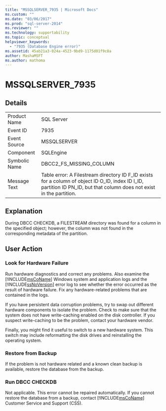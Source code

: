 ```yaml
---
title: "MSSQLSERVER_7935 | Microsoft Docs"
ms.custom: ""
ms.date: "03/06/2017"
ms.prod: "sql-server-2014"
ms.reviewer: ""
ms.technology: supportability
ms.topic: conceptual
helpviewer_keywords: 
  - "7935 (Database Engine error)"
ms.assetid: 45ab21a3-024a-4523-9bd9-1175d01f9c8a
author: MashaMSFT
ms.author: mathoma
---
```

# MSSQLSERVER_7935
    
## Details  
  
|||  
|-|-|  
|Product Name|SQL Server|  
|Event ID|7935|  
|Event Source|MSSQLSERVER|  
|Component|SQLEngine|  
|Symbolic Name|DBCC2_FS_MISSING_COLUMN|  
|Message Text|Table error: A Filestream directory ID F_ID exists for a column of object ID O_ID, index ID I_ID, partition ID PN_ID, but that column does not exist in the partition.|  
  
## Explanation  
 During DBCC CHECKDB, a FILESTREAM directory was found for a column in the specified object; however, the column was not found in the corresponding metadata of the partition.  
  
## User Action  
  
### Look for Hardware Failure  
 Run hardware diagnostics and correct any problems. Also examine the [!INCLUDE[msCoName](../../includes/msconame-md.md)] Windows system and application logs and the [!INCLUDE[ssNoVersion](../../includes/ssnoversion-md.md)] error log to see whether the error occurred as the result of hardware failure. Fix any hardware-related problems that are contained in the logs.  
  
 If you have persistent data corruption problems, try to swap out different hardware components to isolate the problem. Check to make sure that the system does not have write-caching enabled on the disk controller. If you suspect write-caching to be the problem, contact your hardware vendor.  
  
 Finally, you might find it useful to switch to a new hardware system. This switch may include reformatting the disk drives and reinstalling the operating system.  
  
### Restore from Backup  
 If the problem is not hardware related and a known clean backup is available, restore the database from the backup.  
  
### Run DBCC CHECKDB  
 Not applicable. This error cannot be repaired automatically. If you cannot restore the database from a backup, contact [!INCLUDE[msCoName](../../includes/msconame-md.md)] Customer Service and Support (CSS).  
  
  
